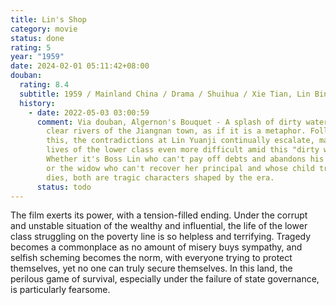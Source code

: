 ```yaml
---
title: Lin's Shop
category: movie
status: done
rating: 5
year: "1959"
date: 2024-02-01 05:11:42+08:00
douban:
  rating: 8.4
  subtitle: 1959 / Mainland China / Drama / Shuihua / Xie Tian, Lin Bin
  history:
    - date: 2022-05-03 03:00:59
      comment: Via douban, Algernon's Bouquet - A splash of dirty water pollutes the
        clear rivers of the Jiangnan town, as if it is a metaphor. Following
        this, the contradictions at Lin Yuanji continually escalate, making the
        lives of the lower class even more difficult amid this "dirty water".
        Whether it's Boss Lin who can't pay off debts and abandons his family,
        or the widow who can't recover her principal and whose child tragically
        dies, both are tragic characters shaped by the era.
      status: todo
---
```


The film exerts its power, with a tension-filled ending. Under the corrupt and unstable situation of the wealthy and influential, the life of the lower class struggling on the poverty line is so helpless and terrifying. Tragedy becomes a commonplace as no amount of misery buys sympathy, and selfish scheming becomes the norm, with everyone trying to protect themselves, yet no one can truly secure themselves. In this land, the perilous game of survival, especially under the failure of state governance, is particularly fearsome.
